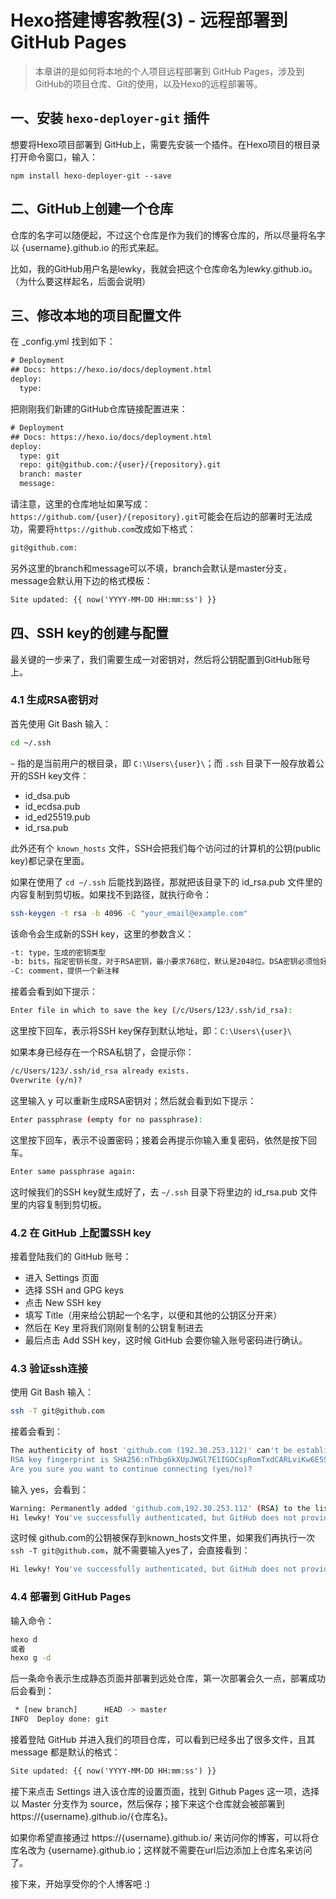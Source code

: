 # Hexo搭建博客教程(3) - 远程部署到GitHub Pages

> 本章讲的是如何将本地的个人项目远程部署到 GitHub Pages，涉及到GitHub的项目仓库、Git的使用，以及Hexo的远程部署等。

## 一、安装 `hexo-deployer-git` 插件

想要将Hexo项目部署到 GitHub上，需要先安装一个插件。在Hexo项目的根目录打开命令窗口，输入：

	npm install hexo-deployer-git --save

<!--more-->
## 二、GitHub上创建一个仓库

仓库的名字可以随便起，不过这个仓库是作为我们的博客仓库的，所以尽量将名字以 {username}.github.io 的形式来起。

比如，我的GitHub用户名是lewky，我就会把这个仓库命名为lewky.github.io。（为什么要这样起名，后面会说明）

## 三、修改本地的项目配置文件

在 _config.yml 找到如下：

```html
# Deployment
## Docs: https://hexo.io/docs/deployment.html
deploy:
  type:
```

把刚刚我们新建的GitHub仓库链接配置进来：

```html
# Deployment
## Docs: https://hexo.io/docs/deployment.html
deploy:
  type: git
  repo: git@github.com:/{user}/{repository}.git
  branch: master
  message:
```

请注意，这里的仓库地址如果写成：`https://github.com/{user}/{repository}.git`可能会在后边的部署时无法成功，需要将`https://github.com`改成如下格式：

```bash
git@github.com:
```

另外这里的branch和message可以不填，branch会默认是master分支，message会默认用下边的格式模板：

```html
Site updated: {{ now('YYYY-MM-DD HH:mm:ss') }}
```

## 四、SSH key的创建与配置

最关键的一步来了，我们需要生成一对密钥对，然后将公钥配置到GitHub账号上。

### 4.1 生成RSA密钥对

首先使用 Git Bash 输入：

```bash
cd ~/.ssh
```

`~` 指的是当前用户的根目录，即 `C:\Users\{user}\`；而 `.ssh` 目录下一般存放着公开的SSH key文件：

* id_dsa.pub
* id_ecdsa.pub
* id_ed25519.pub
* id_rsa.pub

此外还有个 `known_hosts` 文件，SSH会把我们每个访问过的计算机的公钥(public key)都记录在里面。

如果在使用了 `cd ~/.ssh` 后能找到路径，那就把该目录下的 id_rsa.pub 文件里的内容复制到剪切板。如果找不到路径，就执行命令：

```bash
ssh-keygen -t rsa -b 4096 -C "your_email@example.com"
```

该命令会生成新的SSH key，这里的参数含义：

```html
-t: type，生成的密钥类型
-b: bits，指定密钥长度，对于RSA密钥，最小要求768位，默认是2048位。DSA密钥必须恰好是1024位，一般越长越安全。
-C: comment，提供一个新注释
```

接着会看到如下提示：

```bash
Enter file in which to save the key (/c/Users/123/.ssh/id_rsa):
```

这里按下回车，表示将SSH key保存到默认地址，即：`C:\Users\{user}\`

如果本身已经存在一个RSA私钥了，会提示你：

```bash
/c/Users/123/.ssh/id_rsa already exists.
Overwrite (y/n)?
```

这里输入 y 可以重新生成RSA密钥对；然后就会看到如下提示：

```bash
Enter passphrase (empty for no passphrase):
```

这里按下回车，表示不设置密码；接着会再提示你输入重复密码，依然是按下回车。

```bash
Enter same passphrase again:
```

这时候我们的SSH key就生成好了，去 `~/.ssh` 目录下将里边的 id_rsa.pub 文件里的内容复制到剪切板。

### 4.2 在 GitHub 上配置SSH key

接着登陆我们的 GitHub 账号：

* 进入 Settings 页面
* 选择 SSH and GPG keys
* 点击 New SSH key
* 填写 Title（用来给公钥起一个名字，以便和其他的公钥区分开来）
* 然后在 Key 里将我们刚刚复制的公钥复制进去
* 最后点击 Add SSH key，这时候 GitHub 会要你输入账号密码进行确认。

### 4.3 验证ssh连接

使用 Git Bash 输入：

```bash
ssh -T git@github.com
```

接着会看到：

```bash
The authenticity of host 'github.com (192.30.253.112)' can't be established.
RSA key fingerprint is SHA256:nThbg6kXUpJWGl7E1IGOCspRomTxdCARLviKw6E5SY8.
Are you sure you want to continue connecting (yes/no)?
```

输入 yes，会看到：

```bash
Warning: Permanently added 'github.com,192.30.253.112' (RSA) to the list of known hosts.
Hi lewky! You've successfully authenticated, but GitHub does not provide shell access.
```

这时候 github.com的公钥被保存到known_hosts文件里，如果我们再执行一次`ssh -T git@github.com`，就不需要输入yes了，会直接看到：

```bash
Hi lewky! You've successfully authenticated, but GitHub does not provide shell access.
```

### 4.4 部署到 GitHub Pages

输入命令：

```bash
hexo d
或者
hexo g -d
```

后一条命令表示生成静态页面并部署到远处仓库，第一次部署会久一点，部署成功后会看到：

```bash
 * [new branch]      HEAD -> master
INFO  Deploy done: git
```

接着登陆 GitHub 并进入我们的项目仓库，可以看到已经多出了很多文件，且其 message 都是默认的格式：
```html
Site updated: {{ now('YYYY-MM-DD HH:mm:ss') }}
```

接下来点击 Settings 进入该仓库的设置页面，找到 Github Pages 这一项，选择以 Master 分支作为 source，然后保存；接下来这个仓库就会被部署到 https://{username}.github.io/{仓库名}。

如果你希望直接通过 https://{username}.github.io/ 来访问你的博客，可以将仓库名改为 {username}.github.io；这样就不需要在url后边添加上仓库名来访问了。

接下来，开始享受你的个人博客吧 :)
